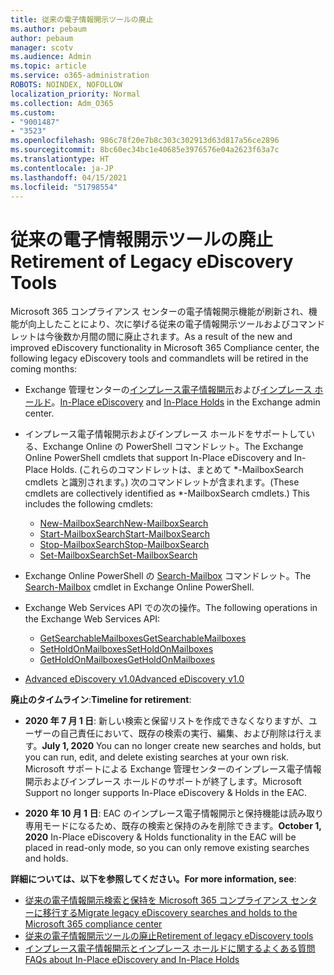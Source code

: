 ```yaml
---
title: 従来の電子情報開示ツールの廃止
ms.author: pebaum
author: pebaum
manager: scotv
ms.audience: Admin
ms.topic: article
ms.service: o365-administration
ROBOTS: NOINDEX, NOFOLLOW
localization_priority: Normal
ms.collection: Adm_O365
ms.custom:
- "9001487"
- "3523"
ms.openlocfilehash: 986c78f20e7b8c303c302913d63d817a56ce2896
ms.sourcegitcommit: 8bc60ec34bc1e40685e3976576e04a2623f63a7c
ms.translationtype: HT
ms.contentlocale: ja-JP
ms.lasthandoff: 04/15/2021
ms.locfileid: "51798554"
---
```

# <a name="retirement-of-legacy-ediscovery-tools"></a><span data-ttu-id="eae2f-102">従来の電子情報開示ツールの廃止</span><span class="sxs-lookup"><span data-stu-id="eae2f-102">Retirement of Legacy eDiscovery Tools</span></span>

<span data-ttu-id="eae2f-103">Microsoft 365 コンプライアンス センターの電子情報開示機能が刷新され、機能が向上したことにより、次に挙げる従来の電子情報開示ツールおよびコマンドレットは今後数か月間の間に廃止されます。</span><span class="sxs-lookup"><span data-stu-id="eae2f-103">As a result of the new and improved eDiscovery functionality in Microsoft 365 Compliance center, the following legacy eDiscovery tools and commandlets will be retired in the coming months:</span></span>

- <span data-ttu-id="eae2f-104">Exchange 管理センターの[インプレース電子情報開示](https://docs.microsoft.com/exchange/security-and-compliance/in-place-ediscovery/in-place-ediscovery)および[インプレース ホールド](https://docs.microsoft.com/exchange/security-and-compliance/create-or-remove-in-place-holds)。</span><span class="sxs-lookup"><span data-stu-id="eae2f-104">[In-Place eDiscovery](https://docs.microsoft.com/exchange/security-and-compliance/in-place-ediscovery/in-place-ediscovery) and [In-Place Holds](https://docs.microsoft.com/exchange/security-and-compliance/create-or-remove-in-place-holds) in the Exchange admin center.</span></span>

- <span data-ttu-id="eae2f-105">インプレース電子情報開示およびインプレース ホールドをサポートしている、Exchange Online の PowerShell コマンドレット。</span><span class="sxs-lookup"><span data-stu-id="eae2f-105">The Exchange Online PowerShell cmdlets that support In-Place eDiscovery and In-Place Holds.</span></span> <span data-ttu-id="eae2f-106">(これらのコマンドレットは、まとめて \*-MailboxSearch cmdlets と識別されます。) 次のコマンドレットが含まれます。</span><span class="sxs-lookup"><span data-stu-id="eae2f-106">(These cmdlets are collectively identified as \*-MailboxSearch cmdlets.) This includes the following cmdlets:</span></span>

    - [<span data-ttu-id="eae2f-107">New-MailboxSearch</span><span class="sxs-lookup"><span data-stu-id="eae2f-107">New-MailboxSearch</span></span>](https://docs.microsoft.com/powershell/module/exchange/policy-and-compliance-content-search/new-mailboxsearch)
    - [<span data-ttu-id="eae2f-108">Start-MailboxSearch</span><span class="sxs-lookup"><span data-stu-id="eae2f-108">Start-MailboxSearch</span></span>](https://docs.microsoft.com/powershell/module/exchange/policy-and-compliance-content-search/start-mailboxsearch)
    - [<span data-ttu-id="eae2f-109">Stop-MailboxSearch</span><span class="sxs-lookup"><span data-stu-id="eae2f-109">Stop-MailboxSearch</span></span>](https://docs.microsoft.com/powershell/module/exchange/policy-and-compliance-content-search/stop-mailboxsearch)
    - [<span data-ttu-id="eae2f-110">Set-MailboxSearch</span><span class="sxs-lookup"><span data-stu-id="eae2f-110">Set-MailboxSearch</span></span>](https://docs.microsoft.com/powershell/module/exchange/policy-and-compliance-content-search/set-mailboxsearch)

- <span data-ttu-id="eae2f-111">Exchange Online PowerShell の [Search-Mailbox](https://docs.microsoft.com/powershell/module/exchange/mailboxes/search-mailbox?view=exchange-ps) コマンドレット。</span><span class="sxs-lookup"><span data-stu-id="eae2f-111">The [Search-Mailbox](https://docs.microsoft.com/powershell/module/exchange/mailboxes/search-mailbox?view=exchange-ps) cmdlet in Exchange Online PowerShell.</span></span>
- <span data-ttu-id="eae2f-112">Exchange Web Services API での次の操作。</span><span class="sxs-lookup"><span data-stu-id="eae2f-112">The following operations in the Exchange Web Services API:</span></span>
    - [<span data-ttu-id="eae2f-113">GetSearchableMailboxes</span><span class="sxs-lookup"><span data-stu-id="eae2f-113">GetSearchableMailboxes</span></span>](https://docs.microsoft.com/exchange/client-developer/web-service-reference/getsearchablemailboxes-operation)
    - [<span data-ttu-id="eae2f-114">SetHoldOnMailboxes</span><span class="sxs-lookup"><span data-stu-id="eae2f-114">SetHoldOnMailboxes</span></span>](https://docs.microsoft.com/exchange/client-developer/web-service-reference/setholdonmailboxes-operation)
    - [<span data-ttu-id="eae2f-115">GetHoldOnMailboxes</span><span class="sxs-lookup"><span data-stu-id="eae2f-115">GetHoldOnMailboxes</span></span>](https://docs.microsoft.com/exchange/client-developer/web-service-reference/getholdonmailboxes-operation)

- [<span data-ttu-id="eae2f-116">Advanced eDiscovery v1.0</span><span class="sxs-lookup"><span data-stu-id="eae2f-116">Advanced eDiscovery v1.0</span></span>](https://docs.microsoft.com/microsoft-365/compliance/office-365-advanced-ediscovery)

<span data-ttu-id="eae2f-117">**廃止のタイムライン**:</span><span class="sxs-lookup"><span data-stu-id="eae2f-117">**Timeline for retirement**:</span></span>
- <span data-ttu-id="eae2f-118">**2020 年 7 月 1 日**: 新しい検索と保留リストを作成できなくなりますが、ユーザーの自己責任において、既存の検索の実行、編集、および削除は行えます。</span><span class="sxs-lookup"><span data-stu-id="eae2f-118">**July 1, 2020** You can no longer create new searches and holds, but you can run, edit, and delete existing searches at your own risk.</span></span> <span data-ttu-id="eae2f-119">Microsoft サポートによる Exchange 管理センターのインプレース電子情報開示およびインプレース ホールドのサポートが終了します。</span><span class="sxs-lookup"><span data-stu-id="eae2f-119">Microsoft Support no longer supports In-Place eDiscovery & Holds in the EAC.</span></span>
    
- <span data-ttu-id="eae2f-120">**2020 年 10 月 1 日**: EAC のインプレース電子情報開示と保持機能は読み取り専用モードになるため、既存の検索と保持のみを削除できます。</span><span class="sxs-lookup"><span data-stu-id="eae2f-120">**October 1, 2020** In-Place eDiscovery & Holds functionality in the EAC will be placed in read-only mode, so you can only remove existing searches and holds.</span></span>

<span data-ttu-id="eae2f-121">**詳細については、以下を参照してください。**</span><span class="sxs-lookup"><span data-stu-id="eae2f-121">**For more information, see**:</span></span>

 - [<span data-ttu-id="eae2f-122">従来の電子情報開示検索と保持を Microsoft 365 コンプライアンス センターに移行する</span><span class="sxs-lookup"><span data-stu-id="eae2f-122">Migrate legacy eDiscovery searches and holds to the Microsoft 365 compliance center</span></span>](https://docs.microsoft.com/microsoft-365/compliance/migrate-legacy-ediscovery-searches-and-holds)
 - [<span data-ttu-id="eae2f-123">従来の電子情報開示ツールの廃止</span><span class="sxs-lookup"><span data-stu-id="eae2f-123">Retirement of legacy eDiscovery tools</span></span>](https://docs.microsoft.com/microsoft-365/compliance/legacy-ediscovery-retirement)
 - [<span data-ttu-id="eae2f-124">インプレース電子情報開示とインプレース ホールドに関するよくある質問</span><span class="sxs-lookup"><span data-stu-id="eae2f-124">FAQs about In-Place eDiscovery and In-Place Holds</span></span>](https://docs.microsoft.com/microsoft-365/compliance/legacy-ediscovery-retirement#faqs-about-in-place-ediscovery-and-in-place-holds)



